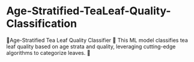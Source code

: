 # Age-Stratified-TeaLeaf-Quality-Classification
🌿Age-Stratified Tea Leaf Quality Classifier 🍵 This ML model classifies tea leaf quality based on age strata and quality, leveraging cutting-edge algorithms to categorize leaves. 🌱
